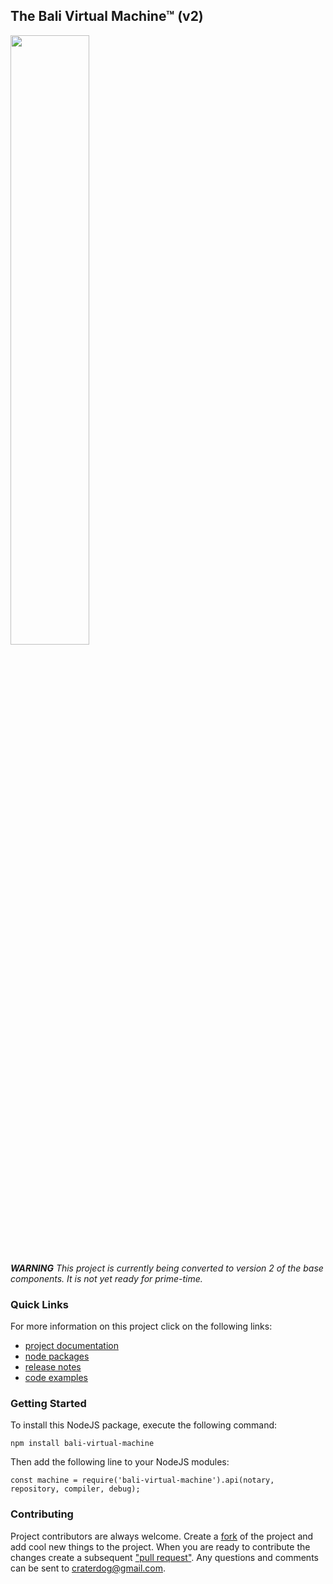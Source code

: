 ## The Bali Virtual Machine™ (v2)
<img src="https://craterdog.com/images/CraterDogLogo.png" width="50%">

**_WARNING_**
_This project is currently being converted to version 2 of the base components. It is not yet ready for prime-time._

### Quick Links
For more information on this project click on the following links:
 * [project documentation](https://github.com/craterdog-bali/js-bali-virtual-machine/wiki)
 * [node packages](https://www.npmjs.com/package/bali-virtual-machine)
 * [release notes](https://github.com/craterdog-bali/js-bali-virtual-machine/wiki/release-notes)
 * [code examples](https://github.com/craterdog-bali/js-bali-virtual-machine/wiki/code-examples)

### Getting Started
To install this NodeJS package, execute the following command:
```
npm install bali-virtual-machine
```
Then add the following line to your NodeJS modules:
```
const machine = require('bali-virtual-machine').api(notary, repository, compiler, debug);
```

### Contributing
Project contributors are always welcome. Create a
[fork](https://github.com/craterdog-bali/js-bali-virtual-machine) of the project and add cool
new things to the project. When you are ready to contribute the changes create a subsequent
["pull request"](https://help.github.com/articles/about-pull-requests/). Any questions and
comments can be sent to [craterdog@gmail.com](mailto:craterdog@gmail.com).
